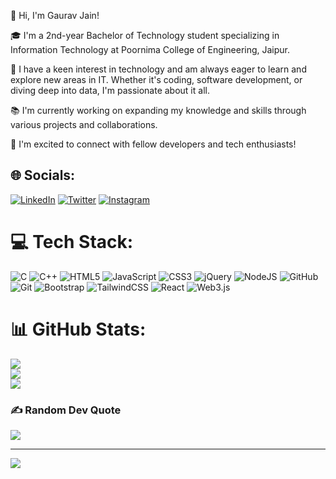 👋 Hi, I'm Gaurav Jain!

🎓 I'm a 2nd-year Bachelor of Technology student specializing in Information Technology at Poornima College of Engineering, Jaipur.

🚀 I have a keen interest in technology and am always eager to learn and explore new areas in IT. Whether it's coding, software development, or diving deep into data, I'm passionate about it all.

📚 I'm currently working on expanding my knowledge and skills through various projects and collaborations.

🌟 I'm excited to connect with fellow developers and tech enthusiasts!


## 🌐 Socials:
[![LinkedIn](https://img.icons8.com/ios-filled/50/0077B5/linkedin.png)](https://www.linkedin.com/in/this-is-gaurav-jain/) [![Twitter](https://img.icons8.com/ios-filled/50/1DA1F2/twitter.png)](https://x.com/gauravjain345)
[![Instagram](https://img.icons8.com/ios-filled/50/instagram-new.png)](https://www.instagram.com/gauravjain0377/?next=%2F)





# 💻 Tech Stack:
![C](https://img.shields.io/badge/c-%2300599C.svg?style=for-the-badge&logo=c&logoColor=white) ![C++](https://img.shields.io/badge/c++-%2300599C.svg?style=for-the-badge&logo=c%2B%2B&logoColor=white) ![HTML5](https://img.shields.io/badge/html5-%23E34F26.svg?style=for-the-badge&logo=html5&logoColor=white) ![JavaScript](https://img.shields.io/badge/javascript-%23323330.svg?style=for-the-badge&logo=javascript&logoColor=%23F7DF1E) ![CSS3](https://img.shields.io/badge/css3-%231572B6.svg?style=for-the-badge&logo=css3&logoColor=white) ![jQuery](https://img.shields.io/badge/jquery-%230769AD.svg?style=for-the-badge&logo=jquery&logoColor=white) ![NodeJS](https://img.shields.io/badge/node.js-6DA55F?style=for-the-badge&logo=node.js&logoColor=white) ![GitHub](https://img.shields.io/badge/github-%23121011.svg?style=for-the-badge&logo=github&logoColor=white) ![Git](https://img.shields.io/badge/git-%23F05033.svg?style=for-the-badge&logo=git&logoColor=white) ![Bootstrap](https://img.shields.io/badge/bootstrap-%238511FA.svg?style=for-the-badge&logo=bootstrap&logoColor=white) ![TailwindCSS](https://img.shields.io/badge/tailwindcss-%2338B2AC.svg?style=for-the-badge&logo=tailwind-css&logoColor=white) ![React](https://img.shields.io/badge/react-%2320232a.svg?style=for-the-badge&logo=react&logoColor=%2361DAFB) ![Web3.js](https://img.shields.io/badge/web3.js-F16822?style=for-the-badge&logo=web3.js&logoColor=white)
# 📊 GitHub Stats:
![](https://github-readme-stats.vercel.app/api?username=gauravjain03&theme=dark&hide_border=false&include_all_commits=false&count_private=false)<br/>
![](https://github-readme-streak-stats.herokuapp.com/?user=gauravjain03&theme=dark&hide_border=false)<br/>
![](https://github-readme-stats.vercel.app/api/top-langs/?username=gauravjain03&theme=dark&hide_border=false&include_all_commits=false&count_private=false&layout=compact)

### ✍️ Random Dev Quote
![](https://quotes-github-readme.vercel.app/api?type=horizontal&theme=radical)

---
[![](https://visitcount.itsvg.in/api?id=gauravjain03&icon=0&color=0)](https://visitcount.itsvg.in)

